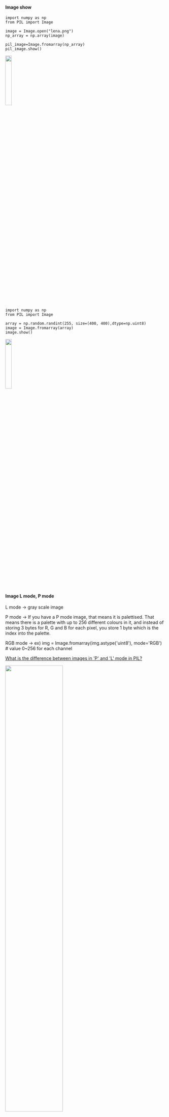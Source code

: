 #### Image show
```
import numpy as np
from PIL import Image

image = Image.open("lena.png")
np_array = np.array(image)

pil_image=Image.fromarray(np_array)
pil_image.show()
```

<img src="https://github.com/Hyeseong0317/Visualizationtool/blob/main/images/lena.PNG" width="20%">

```
import numpy as np 
from PIL import Image 

array = np.random.randint(255, size=(400, 400),dtype=np.uint8)
image = Image.fromarray(array)
image.show() 
```

<img src="https://github.com/Hyeseong0317/Visualizationtool/blob/main/images/noise.PNG" width="20%">

#### Image L mode, P mode

L mode -> gray scale image

P mode -> If you have a P mode image, that means it is palettised. That means there is a palette with up to 256 different colours in it, and instead of storing 3 bytes for R, G and B for each pixel, you store 1 byte which is the index into the palette.

RGB mode -> ex) img = Image.fromarray(img.astype('uint8'), mode='RGB') # value 0~256 for each channel

[What is the difference between images in 'P' and 'L' mode in PIL?](https://stackoverflow.com/questions/52307290/what-is-the-difference-between-images-in-p-and-l-mode-in-pil)

<img src="https://github.com/Hyeseong0317/Visualizationtool/blob/main/images/imageLmodePmode.PNG" width="60%">
